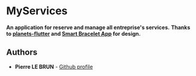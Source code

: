 # MyServices

**An application for reserve and manage all entreprise's services.**
**Thanks to [planets-flutter](https://github.com/sergiandreplace/planets-flutter) and [Smart Bracelet App](https://dribbble.com/shots/6193248-Smart-Bracelet-App) for design.**    

## Authors

* **Pierre LE BRUN** - [Github profile](https://github.com/PierreLeBrun22)
